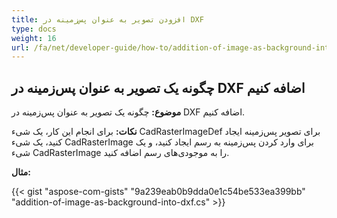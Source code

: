 ```yaml
---
title: افزودن تصویر به عنوان پس‌زمینه در DXF
type: docs
weight: 16
url: /fa/net/developer-guide/how-to/addition-of-image-as-background-into-dxf/
---
```


## **چگونه یک تصویر به عنوان پس‌زمینه در DXF اضافه کنیم**

**موضوع:** چگونه یک تصویر به عنوان پس‌زمینه در DXF اضافه کنیم.

**نکات:** برای انجام این کار، یک شیء CadRasterImageDef برای تصویر پس‌زمینه ایجاد کنید، یک شیء CadRasterImage برای وارد کردن پس‌زمینه به رسم ایجاد کنید، و یک شیء CadRasterImage را به موجودی‌های رسم اضافه کنید.

**مثال:**

{{< gist "aspose-com-gists" "9a239eab0b9dda0e1c54be533ea399bb" "addition-of-image-as-background-into-dxf.cs" >}}
